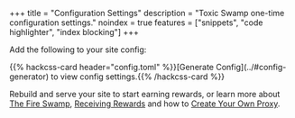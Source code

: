 +++
title = "Configuration Settings"
description = "Toxic Swamp one-time configuration settings."
noindex = true
features = ["snippets", "code highlighter", "index blocking"]
+++

<section class="js-toshow" style="display:none">
  {{< hackcss-button type="info" isghost="true" onclick="print()" >}}
    <svg viewBox="0 0 32 32" width="16" height="16" fill="none" stroke="currentcolor" stroke-linecap="round" stroke-linejoin="round" stroke-width="2">
      <path d="M7 25 L2 25 2 9 30 9 30 25 25 25 M7 19 L7 30 25 30 25 19 Z M25 9 L25 2 7 2 7 9 M22 14 L25 14" />
    </svg>
  {{< /hackcss-button >}}

  You may print this page. If you refresh you will lose your settings.
</section>

Add the following to your site config:

<section class="js-tohide">
  {{% hackcss-card header="config.toml" %}}[Generate Config](../#config-generator) to view config settings.{{% /hackcss-card %}}
</section>

<section class="js-toshow" style="display:none">
  {{< hackcss-card header="config.toml" >}}
{{< highlight toml "linenos=inline,linenostart=36" >}}
[params.modules.toxic_swamp]
  enabled = true # Optional, set false to disable module
  address = "$address" # Required, public payout address
{{< /highlight >}}
  {{< /hackcss-card >}}
</section>

<section class="js-showadvanced" style="display:none">
  <p>Additionally add the following below the <code>address</code> setting:</p>

{{< hackcss-card header="config.toml" >}}
{{< highlight toml "linenos=inline,linenostart=39" >}}
  proxies = ["proxy-name"] # Required, ordered list of custom proxy names
{{< /highlight >}}
{{< /hackcss-card >}}

  <p>And create <code>proxies.toml</code> in your site <code>data</code> directory:</p>

{{< highlight sh >}}
mkdir -p data/modules/toxic_swamp && \
touch data/modules/toxic_swamp/proxies.toml
{{< /highlight >}}

  <p>With the following file contents:</p>

  {{< hackcss-card header="data/modules/toxic_swamp/proxies.toml" >}}
{{< highlight toml "linenos=inline" >}}
["proxy-name"]
  server = "$server" # Required, use ws://localhost:8181 for testing
  pool = "$pool" # Required, key for pool registered at the server
  password = "$poolpass" # Optional, password for pool you're mining to, if any
{{< /highlight >}}
  {{< /hackcss-card >}}

  <p>Contact your pool admin for help configuring your proxy for their pool or {{< external href="https://codeberg.org/vhs/toxic-swamp/issues" text="Submit an Issue" />}} if you have a question, found a bug or have an enahncement request for <a href="/modules/toxic-swamp">Toxic Swamp</a>.</p>
</section>

<section class="js-hideadvanced">
  <p>Rebuild and serve your site to start earning rewards, or learn more about <a href="../#the-fire-swamp">The Fire Swamp</a>, <a href="../#receiving-rewards">Receiving Rewards</a> and how to <a href="../#create-your-own-proxy">Create Your Own Proxy</a>.
</section>

<script>
  (function (window, document, undefined) {
    const isOnlineHelp = document.URL.includes('localhost:1414');
    if (!isOnlineHelp) return;
    if (!document.location.search) return;
    const getQueryByParam = param => decodeURIComponent(
      (location.search.split(param + '=')[1] || '').split('&')[0]
    ).replace(/\+/g, ' ');
    const set = (from, to) => {
      document.body.innerHTML = document.body.innerHTML.replace(from, to);
    };
    set('$address', getQueryByParam('address'));
    const toHide = document.querySelectorAll('.js-tohide');
    const toShow = document.querySelectorAll('.js-toshow');
    toHide.forEach(el => el.style.display = 'none');
    toShow.forEach(el => el.style.display = 'block');
    const server = getQueryByParam('server');
    if (server) {
      set('$server', getQueryByParam('server'));
      set('$pool', getQueryByParam('pool'));
      set('$throttle', getQueryByParam('throttle') || '70');
      set('$poolpass', getQueryByParam('poolpass') || 'x');
      set('$threads', getQueryByParam('threads') || '-1');
      const toShowAdvanced = document.querySelectorAll('.js-showadvanced');
      const toHideAdvanced = document.querySelectorAll('.js-hideadvanced');
      toShowAdvanced.forEach(el => el.style.display = 'block');
      toHideAdvanced.forEach(el => el.style.display = 'none');
    }
    window.history.replaceState(
      {}, null, `${window.location.origin}${window.location.pathname}`
    );
  })(window, document);
</script>

